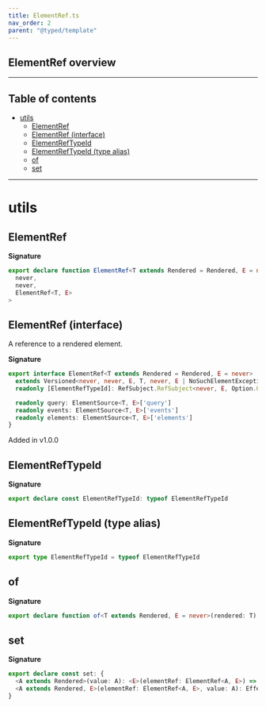 ```yaml
---
title: ElementRef.ts
nav_order: 2
parent: "@typed/template"
---
```


## ElementRef overview

---

<h2 class="text-delta">Table of contents</h2>

- [utils](#utils)
  - [ElementRef](#elementref)
  - [ElementRef (interface)](#elementref-interface)
  - [ElementRefTypeId](#elementreftypeid)
  - [ElementRefTypeId (type alias)](#elementreftypeid-type-alias)
  - [of](#of)
  - [set](#set)

---

# utils

## ElementRef

**Signature**

```ts
export declare function ElementRef<T extends Rendered = Rendered, E = never>(): Effect.Effect<
  never,
  never,
  ElementRef<T, E>
>
```

## ElementRef (interface)

A reference to a rendered element.

**Signature**

```ts
export interface ElementRef<T extends Rendered = Rendered, E = never>
  extends Versioned<never, never, E, T, never, E | NoSuchElementException, T> {
  readonly [ElementRefTypeId]: RefSubject.RefSubject<never, E, Option.Option<T>>

  readonly query: ElementSource<T, E>['query']
  readonly events: ElementSource<T, E>['events']
  readonly elements: ElementSource<T, E>['elements']
}
```

Added in v1.0.0

## ElementRefTypeId

**Signature**

```ts
export declare const ElementRefTypeId: typeof ElementRefTypeId
```

## ElementRefTypeId (type alias)

**Signature**

```ts
export type ElementRefTypeId = typeof ElementRefTypeId
```

## of

**Signature**

```ts
export declare function of<T extends Rendered, E = never>(rendered: T): Effect.Effect<never, never, ElementRef<T, E>>
```

## set

**Signature**

```ts
export declare const set: {
  <A extends Rendered>(value: A): <E>(elementRef: ElementRef<A, E>) => Effect.Effect<never, never, A>
  <A extends Rendered, E>(elementRef: ElementRef<A, E>, value: A): Effect.Effect<never, never, A>
}
```
